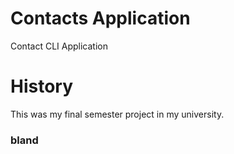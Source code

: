 # Contacts Application
Contact CLI Application
# History
This was my final semester project in my university.
### bland
